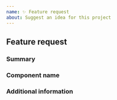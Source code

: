 ```yaml
---
name: ✨ Feature request
about: Suggest an idea for this project
---
```

## Feature request
<!--- Verify first that your feature was not already discussed on GitHub -->
<!--- Complete *all* sections as described, this form is processed automatically -->

### Summary
<!--- Describe the new feature/improvement briefly below -->

### Component name
<!--- Write the short name of the module, plugin, task or feature below, use your best guess if unsure -->

### Additional information
<!--- Describe how the feature would be used, why it is needed and what it would solve -->

<!--- Paste example playbooks or commands between quotes below -->
```yaml

```

<!--- HINT: You can also paste gist.github.com links for larger files -->
